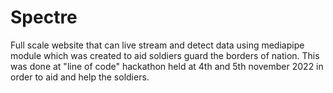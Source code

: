 # Spectre
Full scale website that can live stream and detect data using mediapipe module which was created to aid soldiers guard the borders of nation. 
This was done at "line of code" hackathon held at 4th and 5th november 2022 in order to aid and help the soldiers. 
